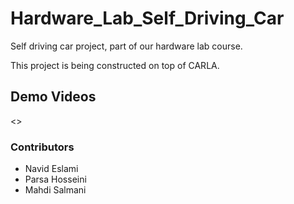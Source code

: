 # Hardware_Lab_Self_Driving_Car
Self driving car project, part of our hardware lab course.

This project is being constructed on top of CARLA.
## Demo Videos
<> [](https://github.com/n3slami/Hardware_Lab_Self_Driving_Car/assets/78424617/252ff16e-32f4-4851-9802-eb2efbb4afb2)

[](https://github.com/n3slami/Hardware_Lab_Self_Driving_Car/assets/63145495/13a1a56d-8c97-4592-aef0-5aba8b5a86a6)

[](https://github.com/n3slami/Hardware_Lab_Self_Driving_Car/assets/63145495/45e949a8-ddc2-4369-8271-ae70af8cba42)

[](https://github.com/n3slami/Hardware_Lab_Self_Driving_Car/assets/63145495/d7672339-9884-4960-919e-492e53005f35)

### Contributors
* Navid Eslami
* Parsa   Hosseini
* Mahdi   Salmani


